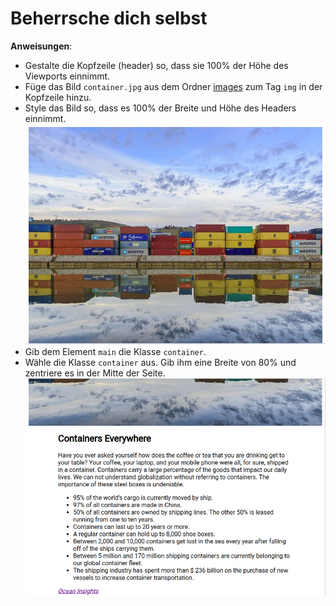 # Beherrsche dich selbst

**Anweisungen**:
* Gestalte die Kopfzeile (header) so, dass sie 100% der Höhe des Viewports einnimmt.
* Füge das Bild `container.jpg` aus dem Ordner [images](./images/) zum Tag `img` in der Kopfzeile hinzu.
* Style das Bild so, dass es 100% der Breite und Höhe des Headers einnimmt.
![header-mock](/images/header.png)
* Gib dem Element `main` die Klasse `container`.
* Wähle die Klasse `container` aus. Gib ihm eine Breite von 80% und zentriere es in der Mitte der Seite.
![main-mock](/images/main.png)




